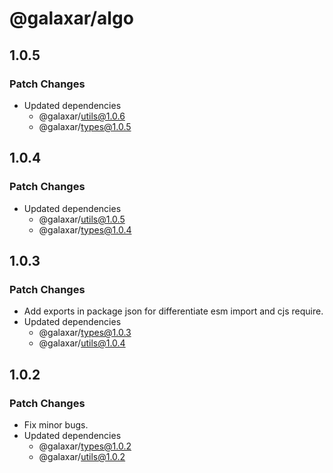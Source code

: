 # @galaxar/algo

## 1.0.5

### Patch Changes

-   Updated dependencies
    -   @galaxar/utils@1.0.6
    -   @galaxar/types@1.0.5

## 1.0.4

### Patch Changes

-   Updated dependencies
    -   @galaxar/utils@1.0.5
    -   @galaxar/types@1.0.4

## 1.0.3

### Patch Changes

-   Add exports in package json for differentiate esm import and cjs require.
-   Updated dependencies
    -   @galaxar/types@1.0.3
    -   @galaxar/utils@1.0.4

## 1.0.2

### Patch Changes

-   Fix minor bugs.
-   Updated dependencies
    -   @galaxar/types@1.0.2
    -   @galaxar/utils@1.0.2
